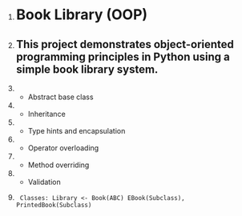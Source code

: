 1. # Book Library (OOP)
2. ## This project demonstrates object-oriented programming principles in Python using a simple book library system.
3.	- Abstract base class
4.	- Inheritance
5.	- Type hints and encapsulation
6.	- Operator overloading
7.	- Method overriding
8.	- Validation
9.		Classes: Library <- Book(ABC) EBook(Subclass), PrintedBook(Subclass)
